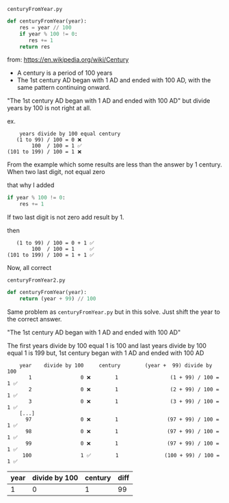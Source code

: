 `centuryFromYear.py`

```python
def centuryFromYear(year):
    res = year // 100
    if year % 100 != 0:
       res += 1
    return res
```

from: https://en.wikipedia.org/wiki/Century

- A century is a period of 100 years
- The 1st century AD began with 1 AD and ended with 100 AD, with the same pattern continuing onward.

"The 1st century AD began with 1 AD and ended with 100 AD" but divide years by 100 is not right at all.

ex.

```
    years divide by 100 equal century
   (1 to 99) / 100 = 0 ❌
        100  / 100 = 1 ✅
(101 to 199) / 100 = 1 ❌
```

From the example which some results are less than the answer by 1 century. When two last digit, not equal zero

that why I added

```python
if year % 100 != 0:
    res += 1
```

If two last digit is not zero add result by 1.

then

```
   (1 to 99) / 100 = 0 + 1 ✅
        100  / 100 = 1     ✅
(101 to 199) / 100 = 1 + 1 ✅
```

Now, all correct

`centuryFromYear2.py`

```python
def centuryFromYear(year):
    return (year + 99) // 100
```

Same problem as `centuryFromYear.py` but in this solve. Just shift the year to the correct answer.

"The 1st century AD began with 1 AD and ended with 100 AD"

The first years divide by 100 equal 1 is 100 and last years divide by 100 equal 1 is 199 but, 1st century began with 1 AD and ended with 100 AD

```
	year	divide by 100	  century		 (year +  99) divide by 100
	   1			    0 ❌   	   1		  	  	 (1 + 99) / 100 = 1 ✅
	   2			    0 ❌   	   1		  		 (2 + 99) / 100 = 1 ✅
	   3			    0 ❌ 	   1		  		 (3 + 99) / 100 = 1 ✅
	[...]
	  97			    0 ❌   	   1		  		(97 + 99) / 100 = 1 ✅
	  98			    0 ❌   	   1		  		(97 + 99) / 100 = 1 ✅
	  99			    0 ❌   	   1		  		(97 + 99) / 100 = 1 ✅
	 100			    1 ✅   	   1		  	   (100 + 99) / 100 = 1 ✅
```

|year| divide by 100|century|diff|
|---|---|---|---|
|1|0|1|99
